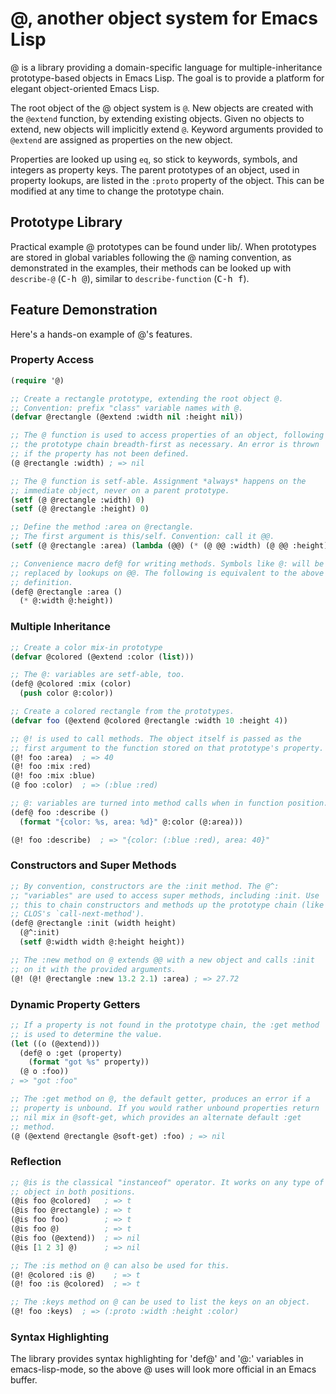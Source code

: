 # @, another object system for Emacs Lisp

@ is a library providing a domain-specific language for
multiple-inheritance prototype-based objects in Emacs Lisp. The goal
is to provide a platform for elegant object-oriented Emacs Lisp.

The root object of the @ object system is `@`. New objects are created
with the `@extend` function, by extending existing objects. Given no
objects to extend, new objects will implicitly extend `@`. Keyword
arguments provided to `@extend` are assigned as properties on the new
object.

Properties are looked up using `eq`, so stick to keywords, symbols,
and integers as property keys. The parent prototypes of an object,
used in property lookups, are listed in the `:proto` property of the
object. This can be modified at any time to change the prototype
chain.

## Prototype Library

Practical example @ prototypes can be found under lib/. When
prototypes are stored in global variables following the @ naming
convention, as demonstrated in the examples, their methods can be
looked up with `describe-@` (<kbd>C-h @</kbd>), similar to
`describe-function` (<kbd>C-h f</kbd>).

## Feature Demonstration

Here's a hands-on example of @'s features.

### Property Access

```el
(require '@)

;; Create a rectangle prototype, extending the root object @.
;; Convention: prefix "class" variable names with @.
(defvar @rectangle (@extend :width nil :height nil))

;; The @ function is used to access properties of an object, following
;; the prototype chain breadth-first as necessary. An error is thrown
;; if the property has not been defined.
(@ @rectangle :width) ; => nil

;; The @ function is setf-able. Assignment *always* happens on the
;; immediate object, never on a parent prototype.
(setf (@ @rectangle :width) 0)
(setf (@ @rectangle :height) 0)

;; Define the method :area on @rectangle.
;; The first argument is this/self. Convention: call it @@.
(setf (@ @rectangle :area) (lambda (@@) (* (@ @@ :width) (@ @@ :height))))

;; Convenience macro def@ for writing methods. Symbols like @: will be
;; replaced by lookups on @@. The following is equivalent to the above
;; definition.
(def@ @rectangle :area ()
  (* @:width @:height))
```

### Multiple Inheritance

```el
;; Create a color mix-in prototype
(defvar @colored (@extend :color (list)))

;; The @: variables are setf-able, too.
(def@ @colored :mix (color)
  (push color @:color))

;; Create a colored rectangle from the prototypes.
(defvar foo (@extend @colored @rectangle :width 10 :height 4))

;; @! is used to call methods. The object itself is passed as the
;; first argument to the function stored on that prototype's property.
(@! foo :area)  ; => 40
(@! foo :mix :red)
(@! foo :mix :blue)
(@ foo :color)  ; => (:blue :red)

;; @: variables are turned into method calls when in function position.
(def@ foo :describe ()
  (format "{color: %s, area: %d}" @:color (@:area)))

(@! foo :describe)  ; => "{color: (:blue :red), area: 40}"
```

### Constructors and Super Methods

```el
;; By convention, constructors are the :init method. The @^:
;; "variables" are used to access super methods, including :init. Use
;; this to chain constructors and methods up the prototype chain (like
;; CLOS's `call-next-method').
(def@ @rectangle :init (width height)
  (@^:init)
  (setf @:width width @:height height))

;; The :new method on @ extends @@ with a new object and calls :init
;; on it with the provided arguments.
(@! (@! @rectangle :new 13.2 2.1) :area) ; => 27.72
```

### Dynamic Property Getters

```el
;; If a property is not found in the prototype chain, the :get method
;; is used to determine the value.
(let ((o (@extend)))
  (def@ o :get (property)
    (format "got %s" property))
  (@ o :foo))
; => "got :foo"

;; The :get method on @, the default getter, produces an error if a
;; property is unbound. If you would rather unbound properties return
;; nil mix in @soft-get, which provides an alternate default :get
;; method.
(@ (@extend @rectangle @soft-get) :foo) ; => nil
```

### Reflection

```el
;; @is is the classical "instanceof" operator. It works on any type of
;; object in both positions.
(@is foo @colored)   ; => t
(@is foo @rectangle) ; => t
(@is foo foo)        ; => t
(@is foo @)          ; => t
(@is foo (@extend))  ; => nil
(@is [1 2 3] @)      ; => nil

;; The :is method on @ can also be used for this.
(@! @colored :is @)    ; => t
(@! foo :is @colored)  ; => t

;; The :keys method on @ can be used to list the keys on an object.
(@! foo :keys)  ; => (:proto :width :height :color)
```

### Syntax Highlighting

The library provides syntax highlighting for 'def@' and '@:' variables
in emacs-lisp-mode, so the above @ uses will look more official in an
Emacs buffer.
